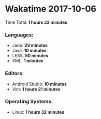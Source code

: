 # Wakatime 2017-10-06

Time Total: **1 hours 32 minutes**

### Languages:
- Jade: **29 minutes** 
- Java: **10 minutes** 
- LESS: **50 minutes** 
- XML: **1 minutes** 

### Editors:
- Android Studio: **10 minutes** 
- Vim: **1 hours 21 minutes** 

### Operating Systems:
- Linux: **1 hours 32 minutes** 


